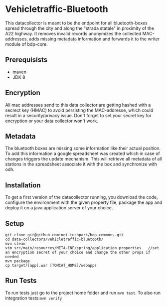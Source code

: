 Vehicletraffic-Bluetooth
========================

This datacollector is meant to be the endpoint for all bluetooth-boxes spread through the city and along the "strada statale" in proximity of the A22 highway. It removes invalid records anonymizes the collected MAC-addresses, adds missing metadata information and forwards it to the writer module of bdp-core.

## Prerequisists
- maven
- JDK 8

## Encryption
All mac addresses send to this data collector are getting hashed with a secrect key (HMAC) to avoid persisting the MAC-addresse, which could result in a security/privacy issue. Don't forget to set your secret key for encryption or your data collector won't work.

## Metadata
The bluetooth boxes are missing some information like their actual position. To add this information a google spreadsheet was created which in case of changes triggers the update mechanism. This will retrieve all metadata of all stations in the spreadsheet associate it with the box and synchronize with odh. 

## Installation
To get a first version of the datacollector running, you download the code, configure the environment with the given property file, package the app and deploy it on a java application server of your choice.


## Setup

```
git clone git@github.com:noi-techpark/bdp-commons.git
cd data-collectors/vehicletraffic-bluetooth/
mvn clean
vim src/main/resources/META-INF/spring/application.properties	//set an encryption secret of your choice and change the other props if needed
mvn package
cp target/[app].war [TOMCAT_HOME]/webapps
```

## Run Tests
To run tests just go to the project home folder and run `mvn test`. To also run integration tests:`mvn verify`

